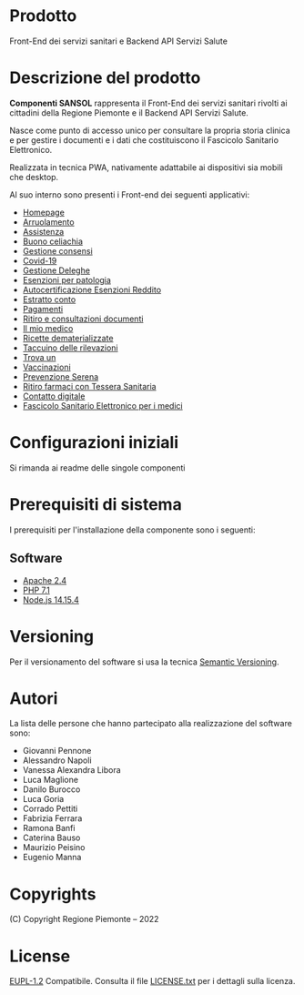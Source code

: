 # Prodotto

Front-End dei servizi sanitari e Backend API Servizi Salute

# Descrizione del prodotto
**Componenti SANSOL** rappresenta il Front-End dei servizi sanitari rivolti ai cittadini della Regione Piemonte e il Backend API Servizi Salute.

Nasce come  punto di accesso unico per consultare la propria storia clinica e per gestire i documenti e i dati che costituiscono il Fascicolo Sanitario Elettronico.

Realizzata in tecnica PWA, nativamente adattabile ai dispositivi sia mobili che desktop.

Al suo interno sono presenti i Front-end dei seguenti applicativi:

- [Homepage](https://github.com/regione-piemonte/apisansol/tree/main/sansolpua)
- [Arruolamento](https://github.com/regione-piemonte/apisansol/tree/main/sansolarruolamento) 
- [Assistenza](https://github.com/regione-piemonte/apisansol/tree/main/sansolassistenza)
- [Buono celiachia](https://github.com/regione-piemonte/apisansol/tree/main/sansolbuonoceliachia)
- [Gestione consensi](https://github.com/regione-piemonte/apisansol/tree/main/sansolconsensi)
- [Covid-19](https://github.com/regione-piemonte/apisansol/tree/main/sansolcovid19)
- [Gestione Deleghe](https://github.com/regione-piemonte/apisansol/tree/main/sansoldeleghe)
- [Esenzioni per patologia](https://github.com/regione-piemonte/apisansol/tree/main/sansolesenpat)
- [Autocertificazione Esenzioni Reddito](https://github.com/regione-piemonte/apisansol/tree/main/sansolesenred)
- [Estratto conto](https://github.com/regione-piemonte/apisansol/tree/main/sansolestrattoconto)
- [Pagamenti](https://github.com/regione-piemonte/apisansol/tree/main/sansolpagamenti)
- [Ritiro e consultazioni documenti](https://github.com/regione-piemonte/apisansol/tree/main/sansolfse)
- [Il mio medico](https://github.com/regione-piemonte/apisansol/tree/main/sansolscerev)
- [Ricette dematerializzate](https://github.com/regione-piemonte/apisansol/tree/main/sansolricette)
- [Taccuino delle rilevazioni](https://github.com/regione-piemonte/apisansol/tree/main/sansoltaccuino)
- [Trova un](https://github.com/regione-piemonte/apisansol/tree/main/sansoltrovaun)
- [Vaccinazioni](https://github.com/regione-piemonte/apisansol/tree/main/sansolvaccinazioni)
- [Prevenzione Serena](https://github.com/regione-piemonte/apisansol/tree/main/sansolriscre)
- [Ritiro farmaci con Tessera Sanitaria](https://github.com/regione-piemonte/apisansol/tree/main/sansolfarab)
- [Contatto digitale](https://github.com/regione-piemonte/apisansol/tree/main/sansolcontattodigit)
- [Fascicolo Sanitario Elettronico per i medici](https://github.com/regione-piemonte/apisansol/tree/main/webappmed-fse)
  
# Configurazioni iniziali
Si rimanda ai readme delle singole componenti 

# Prerequisiti di sistema
I prerequisiti per l'installazione della componente sono i seguenti:
## Software
- [Apache 2.4](https://www.apache.org)
- [PHP 7.1](https://www.php.net)
- [Node.js 14.15.4](https://nodejs.org)

# Versioning
Per il versionamento del software si usa la tecnica [Semantic Versioning](https://semver.org/).
# Autori
La lista delle persone che hanno partecipato alla realizzazione del software sono:

- Giovanni Pennone
- Alessandro Napoli
- Vanessa Alexandra Libora
- Luca Maglione
- Danilo Burocco
- Luca Goria
- Corrado Pettiti
- Fabrizia Ferrara
- Ramona Banfi
- Caterina Bauso
- Maurizio Peisino
- Eugenio Manna
# Copyrights
(C) Copyright Regione Piemonte – 2022
# License
[EUPL-1.2](https://joinup.ec.europa.eu/collection/eupl/eupl-text-11-12) Compatibile.  Consulta il file [LICENSE.txt](LICENSE.txt) per i dettagli sulla licenza.

